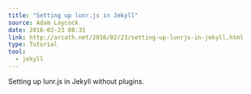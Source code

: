 ```yaml
---
title: "Setting up lunr.js in Jekyll"
source: Adam Laycock
date: 2016-02-23 08:31
link: http://arcath.net/2016/02/23/setting-up-lunrjs-in-jekyll.html
type: Tutorial
tool:
  - jekyll
---
```

Setting up lunr.js in Jekyll without plugins.





